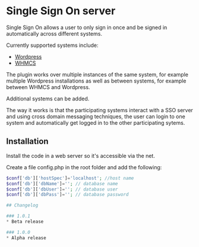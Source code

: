 # Single Sign On server

Single Sign On allows a user to only sign in once and be signed in automatically across different systems.

Currently supported systems include:
* [Wordpress](http://wordpress.org/plugins/single-sign-on/)
* [WHMCS](https://github.com/choppedcode/sso-whmcs)

The plugin works over multiple instances of the same system, for example multiple Wordpress installations as well as between systems, for example between WHMCS and Wordpress.

Additional systems can be added.

The way it works is that the participating systems interact with a SSO server and using cross domain messaging techniques, the user can login to one system and automatically get logged in to the other participating sytems.

## Installation

Install the code in a web server so it's accessible via the net.

Create a file config.php in the root folder and add the following:

```php
$conf['db']['hostSpec']='localhost'; //host name
$conf['db']['dbName']=''; // database name
$conf['db']['dbUser']=''; // database user
$conf['db']['dbPass']=''; // database password

## Changelog

### 1.0.1
* Beta release

### 1.0.0
* Alpha release